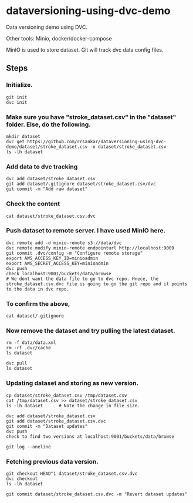 # dataversioning-using-dvc-demo
Data versioning demo using DVC.

Other tools: Minio, docker/docker-compose

MinIO is used to store dataset.
Git will track dvc data config files.

## Steps

### Initialize.

    git init
    dvc init

### Make sure you have "stroke_dataset.csv" in the "dataset" folder. Else, do the following.

    mkdir dataset
    dvc get https://github.com/rrsankar/dataversioning-using-dvc-demo/dataset/stroke_dataset.csv -o dataset/stroke_dataset.csv
    ls -lh dataset
 
### Add data to dvc tracking
     
    dvc add dataset/stroke_dataset.csv
    git add dataset/.gitignore dataset/stroke_dataset.csv/dvc
    git commit -m "Add raw dataset"

### Check the content

    cat dataset/stroke_dataset.csv.dvc

### Push dataset to remote server. I have used MinIO here.

    dvc remote add -d minio-remote s3://data/dvc
    dvc remote modify minio-remote endpointurl http://localhost:9000
    git commit .dvc/config -m "Configure remote storage"
    export AWS_ACCESS_KEY_ID=minioadmin
    export AWS_SECRET_ACCESS_KEY=minioadmin
    dvc push
    check localhost:9001/buckets/data/browse
    # We dont want the data file to go to dvc repo. Hnece, the stroke_dataset.csv.dvc file is going to go the git repo and it points to the data in dvc repo.

### To confirm the above,
    
    cat dataset/.gitignore


### Now remove the dataset and try pulling the latest dataset.

    rm -f data/data.xml
    rm -rf .dvc/cache
    ls dataset

    dvc pull
    ls dataset

### Updating dataset and storing as new version.

    cp dataset/stroke_dataset.csv /tmp/dataset.csv
    cat /tmp/dataset.csv >> dataset/stroke_dataset.csv
    ls -lh dataset      # Note the change in file size. 

    dvc add dataset/stroke_dataset.csv
    git add dataset/stroke_dataset.csv.dvc
    git commit -m "Dataset updates"
    dvc push
    check to find two versions at localhost:9001/buckets/data/browse

    git log --oneline

### Fetching previous data version.

    git checkout HEAD^1 dataset/stroke_dataset.csv.dvc
    dvc checkout
    ls -lh dataset
    
    git commit dataset/stroke_dataset.csv.dvc -m "Revert dataset updates"
